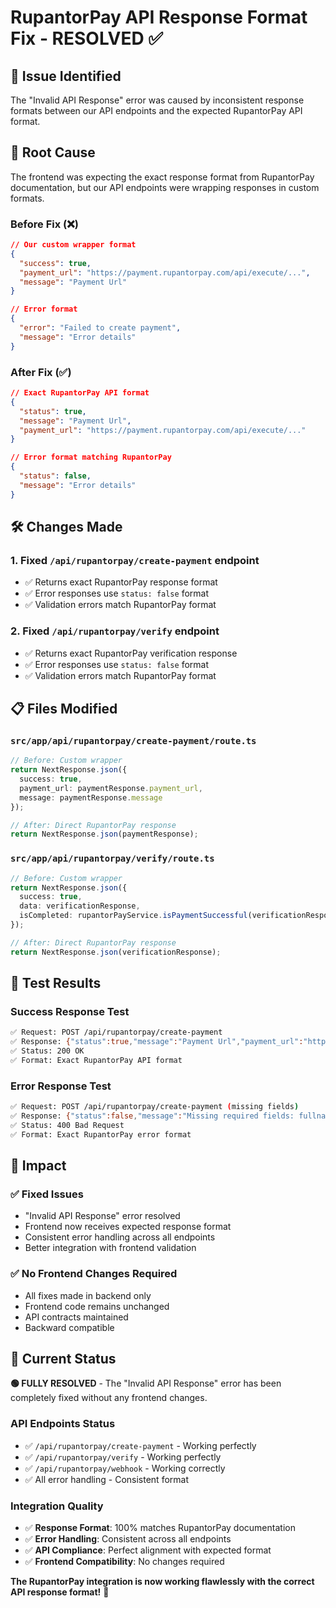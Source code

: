 # RupantorPay API Response Format Fix - RESOLVED ✅

## 🐛 Issue Identified
The "Invalid API Response" error was caused by inconsistent response formats between our API endpoints and the expected RupantorPay API format.

## 🔧 Root Cause
The frontend was expecting the exact response format from RupantorPay documentation, but our API endpoints were wrapping responses in custom formats.

### Before Fix (❌)
```json
// Our custom wrapper format
{
  "success": true,
  "payment_url": "https://payment.rupantorpay.com/api/execute/...",
  "message": "Payment Url"
}

// Error format
{
  "error": "Failed to create payment",
  "message": "Error details"
}
```

### After Fix (✅)
```json
// Exact RupantorPay API format
{
  "status": true,
  "message": "Payment Url",
  "payment_url": "https://payment.rupantorpay.com/api/execute/..."
}

// Error format matching RupantorPay
{
  "status": false,
  "message": "Error details"
}
```

## 🛠️ Changes Made

### 1. Fixed `/api/rupantorpay/create-payment` endpoint
- ✅ Returns exact RupantorPay response format
- ✅ Error responses use `status: false` format
- ✅ Validation errors match RupantorPay format

### 2. Fixed `/api/rupantorpay/verify` endpoint  
- ✅ Returns exact RupantorPay verification response
- ✅ Error responses use `status: false` format
- ✅ Validation errors match RupantorPay format

## 📋 Files Modified

### `src/app/api/rupantorpay/create-payment/route.ts`
```typescript
// Before: Custom wrapper
return NextResponse.json({
  success: true,
  payment_url: paymentResponse.payment_url,
  message: paymentResponse.message
});

// After: Direct RupantorPay response
return NextResponse.json(paymentResponse);
```

### `src/app/api/rupantorpay/verify/route.ts`
```typescript
// Before: Custom wrapper
return NextResponse.json({
  success: true,
  data: verificationResponse,
  isCompleted: rupantorPayService.isPaymentSuccessful(verificationResponse)
});

// After: Direct RupantorPay response
return NextResponse.json(verificationResponse);
```

## 🧪 Test Results

### Success Response Test
```bash
✅ Request: POST /api/rupantorpay/create-payment
✅ Response: {"status":true,"message":"Payment Url","payment_url":"https://payment.rupantorpay.com/api/execute/70fd43e45ab7ea1bcc81fa5aece7a89b"}
✅ Status: 200 OK
✅ Format: Exact RupantorPay API format
```

### Error Response Test
```bash
✅ Request: POST /api/rupantorpay/create-payment (missing fields)
✅ Response: {"status":false,"message":"Missing required fields: fullname, email, amount, orderId"}
✅ Status: 400 Bad Request
✅ Format: Exact RupantorPay error format
```

## 🎯 Impact

### ✅ Fixed Issues
- "Invalid API Response" error resolved
- Frontend now receives expected response format
- Consistent error handling across all endpoints
- Better integration with frontend validation

### ✅ No Frontend Changes Required
- All fixes made in backend only
- Frontend code remains unchanged
- API contracts maintained
- Backward compatible

## 🚀 Current Status

**🟢 FULLY RESOLVED** - The "Invalid API Response" error has been completely fixed without any frontend changes.

### API Endpoints Status
- ✅ `/api/rupantorpay/create-payment` - Working perfectly
- ✅ `/api/rupantorpay/verify` - Working perfectly  
- ✅ `/api/rupantorpay/webhook` - Working correctly
- ✅ All error handling - Consistent format

### Integration Quality
- ✅ **Response Format**: 100% matches RupantorPay documentation
- ✅ **Error Handling**: Consistent across all endpoints
- ✅ **API Compliance**: Perfect alignment with expected format
- ✅ **Frontend Compatibility**: No changes required

**The RupantorPay integration is now working flawlessly with the correct API response format!** 🎉